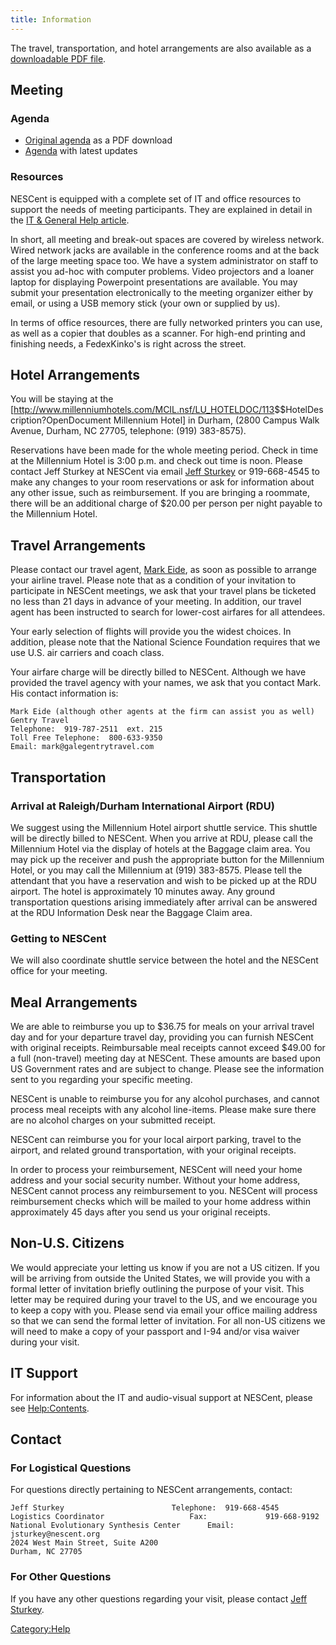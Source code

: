 ```yaml
---
title: Information
---
```


The travel, transportation, and hotel arrangements are also available as
a [downloadable PDF file](Media:Travel_Arrangements.pdf "wikilink").

Meeting
-------

### Agenda

-   [Original agenda](Media:Agenda.pdf "wikilink") as a PDF download
-   [Agenda](Agenda "wikilink") with latest updates

### Resources

NESCent is equipped with a complete set of IT and office resources to
support the needs of meeting participants. They are explained in detail
in the [IT & General Help article](Help:Contents "wikilink").

In short, all meeting and break-out spaces are covered by wireless
network. Wired network jacks are available in the conference rooms and
at the back of the large meeting space too. We have a system
administrator on staff to assist you ad-hoc with computer problems.
Video projectors and a loaner laptop for displaying Powerpoint
presentations are available. You may submit your presentation
electronically to the meeting organizer either by email, or using a USB
memory stick (your own or supplied by us).

In terms of office resources, there are fully networked printers you can
use, as well as a copier that doubles as a scanner. For high-end
printing and finishing needs, a FedexKinko's is right across the street.

Hotel Arrangements
------------------

You will be staying at the
\[<http://www.millenniumhotels.com/MCIL.nsf/LU_HOTELDOC/113>$$HotelDescription?OpenDocument
Millennium Hotel\] in Durham, (2800 Campus Walk Avenue, Durham, NC
27705, telephone: (919) 383-8575).

Reservations have been made for the whole meeting period. Check in time
at the Millennium Hotel is 3:00 p.m. and check out time is noon. Please
contact Jeff Sturkey at NESCent via email [Jeff
Sturkey](mailto:jsturkey@nescent.org) or 919-668-4545 to make any
changes to your room reservations or ask for information about any other
issue, such as reimbursement. If you are bringing a roommate, there will
be an additional charge of $20.00 per person per night payable to the
Millennium Hotel.

Travel Arrangements
-------------------

Please contact our travel agent, [Mark
Eide](mailto:mark@galegentrytravel.com), as soon as possible to arrange
your airline travel. Please note that as a condition of your invitation
to participate in NESCent meetings, we ask that your travel plans be
ticketed no less than 21 days in advance of your meeting. In addition,
our travel agent has been instructed to search for lower-cost airfares
for all attendees.

Your early selection of flights will provide you the widest choices. In
addition, please note that the National Science Foundation requires that
we use U.S. air carriers and coach class.

Your airfare charge will be directly billed to NESCent. Although we have
provided the travel agency with your names, we ask that you contact
Mark. His contact information is:

    Mark Eide (although other agents at the firm can assist you as well)
    Gentry Travel
    Telephone:  919-787-2511  ext. 215  
    Toll Free Telephone:  800-633-9350
    Email: mark@galegentrytravel.com

Transportation
--------------

### Arrival at Raleigh/Durham International Airport (RDU)

We suggest using the Millennium Hotel airport shuttle service. This
shuttle will be directly billed to NESCent. When you arrive at RDU,
please call the Millennium Hotel via the display of hotels at the
Baggage claim area. You may pick up the receiver and push the
appropriate button for the Millennium Hotel, or you may call the
Millennium at (919) 383-8575. Please tell the attendant that you have a
reservation and wish to be picked up at the RDU airport. The hotel is
approximately 10 minutes away. Any ground transportation questions
arising immediately after arrival can be answered at the RDU Information
Desk near the Baggage Claim area.

### Getting to NESCent

We will also coordinate shuttle service between the hotel and the
NESCent office for your meeting.

Meal Arrangements
-----------------

We are able to reimburse you up to $36.75 for meals on your arrival
travel day and for your departure travel day, providing you can furnish
NESCent with original receipts. Reimbursable meal receipts cannot exceed
$49.00 for a full (non-travel) meeting day at NESCent. These amounts are
based upon US Government rates and are subject to change. Please see the
information sent to you regarding your specific meeting.

NESCent is unable to reimburse you for any alcohol purchases, and cannot
process meal receipts with any alcohol line-items. Please make sure
there are no alcohol charges on your submitted receipt.

NESCent can reimburse you for your local airport parking, travel to the
airport, and related ground transportation, with your original receipts.

In order to process your reimbursement, NESCent will need your home
address and your social security number. Without your home address,
NESCent cannot process any reimbursement to you. NESCent will process
reimbursement checks which will be mailed to your home address within
approximately 45 days after you send us your original receipts.

Non-U.S. Citizens
-----------------

We would appreciate your letting us know if you are not a US citizen. If
you will be arriving from outside the United States, we will provide you
with a formal letter of invitation briefly outlining the purpose of your
visit. This letter may be required during your travel to the US, and we
encourage you to keep a copy with you. Please send via email your office
mailing address so that we can send the formal letter of invitation. For
all non-US citizens we will need to make a copy of your passport and
I-94 and/or visa waiver during your visit.

IT Support
----------

For information about the IT and audio-visual support at NESCent, please
see <Help:Contents>.

Contact
-------

### For Logistical Questions

For questions directly pertaining to NESCent arrangements, contact:

    Jeff Sturkey                        Telephone:  919-668-4545
    Logistics Coordinator                   Fax:             919-668-9192
    National Evolutionary Synthesis Center      Email:         jsturkey@nescent.org
    2024 West Main Street, Suite A200
    Durham, NC 27705

### For Other Questions

If you have any other questions regarding your visit, please contact
[Jeff Sturkey](mailto:jsturkey@nescent.org).

<Category:Help>
